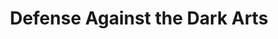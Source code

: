 ---
title: Defense Against the Dark Arts
authors:
- Alexander Panchin
year: 2018
goodreads: 38915341
language: Russian
rating: 5
tags:
- Popular Science
---